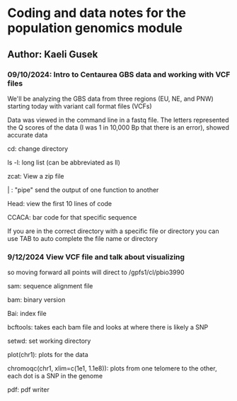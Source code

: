 # Coding and data notes for the population genomics module

## Author: Kaeli Gusek

### 09/10/2024: Intro to Centaurea GBS data and working with VCF files

We'll be analyzing the GBS data from three regions (EU, NE, and PNW) starting today with variant call format files (VCFs)

Data was viewed in the command line in a fastq file. The letters represented the Q scores of the data (I was 1 in 10,000 Bp that there is an error), showed accurate data

cd: change directory

ls -l: long list (can be abbreviated as ll)

zcat: View a zip file

| : "pipe" send the output of one function to another

Head: view the first 10 lines of code

CCACA: bar code for that specific sequence

If you are in the correct directory with a specific file or directory you can use TAB to auto complete the file name or directory

### 9/12/2024 View VCF file and talk about visualizing

so moving forward all points will direct to /gpfs1/cl/pbio3990

sam: sequence alignment file

bam: binary version

Bai: index file

bcftools: takes each bam file and looks at where there is likely a SNP

setwd: set working directory

plot(chr1): plots for the data

chromoqc(chr1, xlim=c(1e1, 1.1e8)): plots from one telomere to the other, each dot is a SNP in the genome

pdf: pdf writer
